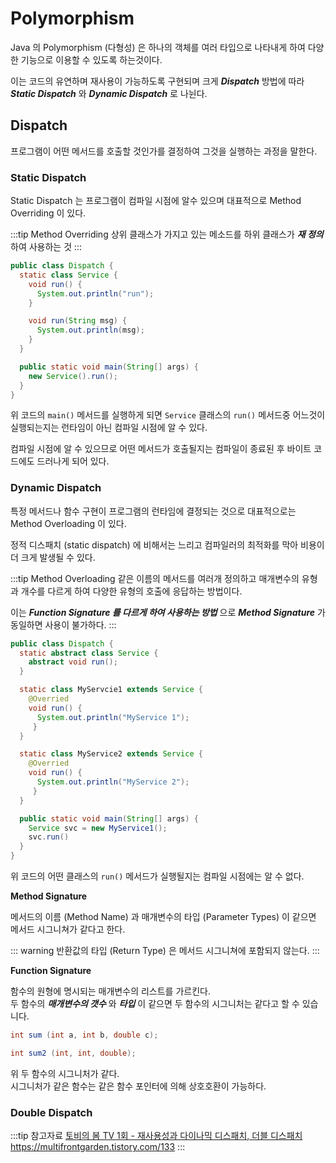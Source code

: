 # Polymorphism

Java 의 Polymorphism (다형성) 은 하나의 객체를 여러 타입으로 나타내게 하여 다양한 기능으로 이용할 수 있도록 하는것이다.

이는 코드의 유연하며 재사용이 가능하도록 구현되며 크게 _**Dispatch**_ 방법에 따라 _**Static Dispatch**_ 와 _**Dynamic Dispatch**_ 로 나뉜다.

## Dispatch

프로그램이 어떤 메서드를 호출할 것인가를 결정하여 그것을 실행하는 과정을 말한다.

### Static Dispatch

Static Dispatch 는 프로그램이 컴파일 시점에 알수 있으며 대표적으로 Method Overriding 이 있다.

:::tip Method Overriding
상위 클래스가 가지고 있는 메소드를 하위 클래스가 _**재 정의**_ 하여 사용하는 것
:::

```java {4,13}
public class Dispatch {
  static class Service {
    void run() {
      System.out.println("run");
    }

    void run(String msg) {
      System.out.println(msg);
    }
  }

  public static void main(String[] args) {
    new Service().run();
  }
}
```

위 코드의 `main()` 메서드를 실행하게 되면 `Service` 클래스의 `run()` 메서드중 어느것이 실행되는지는 런타임이 아닌 컴파일 시점에 알 수 있다.

컴파일 시점에 알 수 있으므로 어떤 메서드가 호출될지는 컴파일이 종료된 후 바이트 코드에도 드러나게 되어 있다.

### Dynamic Dispatch

특정 메서드나 함수 구현이 프로그램의 런타임에 결정되는 것으로 대표적으로는 Method Overloading 이 있다.

정적 디스패치 (static dispatch) 에 비해서는 느리고 컴파일러의 최적화를 막아 비용이 더 크게 발생될 수 있다.

:::tip Method Overloading
같은 이름의 메서드를 여러개 정의하고 매개변수의 유형과 개수를 다르게 하여 다양한 유형의 호출에 응답하는 방법이다.

이는 _**Function Signature 를 다르게 하여 사용하는 방법**_ 으로 _**Method Signature**_ 가 동일하면 사용이 불가하다.
:::

```java
public class Dispatch {
  static abstract class Service {
    abstract void run();
  }

  static class MyServcie1 extends Service {
    @Overried
    void run() {
      System.out.println("MyService 1");
     }
  }

  static class MyService2 extends Service {
    @Overried
    void run() {
      System.out.println("MyService 2");
     }
  }

  public static void main(String[] args) {
    Service svc = new MyService1();
    svc.run()
  }
}
```

위 코드의 어떤 클래스의 `run()` 메서드가 실행될지는 컴파일 시점에는 알 수 없다.  

**Method Signature**

메서드의 이름 (Method Name) 과 매개변수의 타입 (Parameter Types) 이 같으면 메서드 시그니쳐가 같다고 한다.

::: warning
반환값의 타입 (Return Type) 은 메서드 시그니쳐에 포함되지 않는다.
:::

**Function Signature**

함수의 원형에 명시되는 매개변수의 리스트를 가르킨다.  
두 함수의 _**매개변수의 갯수**_ 와 _**타입**_ 이 같으면 두 함수의 시그니처는 같다고 할 수 있습니다.

```java
int sum (int a, int b, double c);

int sum2 (int, int, double);
```

위 두 함수의 시그니처가 같다.  
시그니처가 같은 함수는 같은 함수 포인터에 의해 상호호환이 가능하다.

### Double Dispatch

:::tip 참고자료
[토비의 봄 TV 1회 - 재사용성과 다이나믹 디스패치, 더블 디스패치](https://www.youtube.com/watch?v=s-tXAHub6vg)  
<https://multifrontgarden.tistory.com/133>
:::
